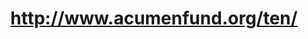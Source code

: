 ---
layout: post
title: http://www.acumenfund.org/ten/
image: acumenfund.orgten-2011-10-04-clipped.png
---